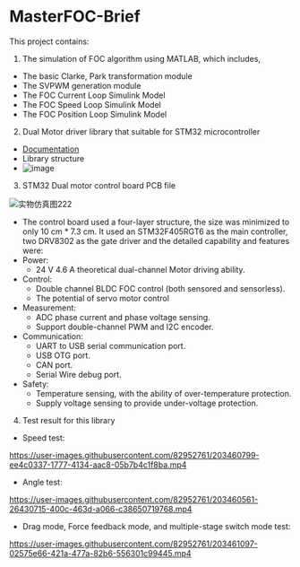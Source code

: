 # MasterFOC-Brief

This project contains:
1. The simulation of FOC algorithm using MATLAB, which includes,
  - The basic Clarke, Park transformation module
  - The SVPWM generation module
  - The FOC Current Loop Simulink Model
  - The FOC Speed Loop Simulink Model
  - The FOC Position Loop Simulink Model
  
2. Dual Motor driver library that suitable for STM32 microcontroller
  - [Documentation](file:///C:/Users/Zexing/Desktop/doc/html/index.html)
  - Library structure
  - ![image](https://user-images.githubusercontent.com/82952761/203454754-2094ec53-be69-4241-af8b-210347a4c474.png)
  
  
3. STM32 Dual motor control board PCB file
  
![实物仿真图222](https://user-images.githubusercontent.com/82952761/203455180-d4bc92d9-d819-45d6-843c-e2b599aa0daf.png)

- The control board used a four-layer structure, the size was minimized to only 10 cm * 7.3 cm. It used an STM32F405RGT6 as the main controller, two DRV8302 as the gate driver and the detailed capability and features were: 
-	Power:
    - 24 V 4.6 A theoretical dual-channel Motor driving ability.
-	Control:
    -	Double channel BLDC FOC control (both sensored and sensorless).
    -	The potential of servo motor control
-	Measurement:
    -	ADC phase current and phase voltage sensing.
    -	Support double-channel PWM and I2C encoder.
-	Communication:
    -	UART to USB serial communication port.
    -	USB OTG port.
    -	CAN port.
    -	Serial Wire debug port.
-	Safety:
    -	Temperature sensing, with the ability of over-temperature protection.
    -	Supply voltage sensing to provide under-voltage protection.

4. Test result for this library
  - Speed test:
  

https://user-images.githubusercontent.com/82952761/203460799-ee4c0337-1777-4134-aac8-05b7b4c1f8ba.mp4


  - Angle test:
  

https://user-images.githubusercontent.com/82952761/203460561-26430715-400c-463d-a066-c38650719768.mp4


  - Drag mode, Force feedback mode, and multiple-stage switch mode test:
  
  

https://user-images.githubusercontent.com/82952761/203461097-02575e66-421a-477a-82b6-556301c99445.mp4


  
